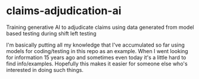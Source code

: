 # claims-adjudication-ai
Training generative AI to adjudicate claims using data generated from model based testing during shift left testing

I'm basically putting all my knowledge that I've accumulated so far using models for coding/testing in this repo as an example.
When I went looking for information 15 years ago and sometimes even today it's a little hard to find info/examples.
Hopefully this makes it easier for someone else who's interested in doing such things.

